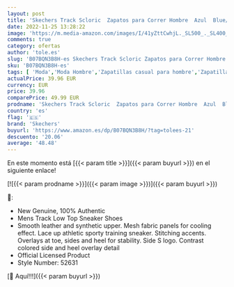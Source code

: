 ```yaml
---
layout: post
title: 'Skechers Track Scloric  Zapatos para Correr Hombre  Azul  Blue/Navy   42 EU'
date: 2022-11-25 13:28:22
image: 'https://m.media-amazon.com/images/I/41yZttCwhjL._SL500_._SL400_.jpg'
comments: true
category: ofertas
author: 'tole.es'
slug: 'B07BQN3B8H-es Skechers Track Scloric Zapatos para Correr Hombre Azul...'
sku: 'B07BQN3B8H-es'
tags: [ 'Moda','Moda Hombre','Zapatillas casual para hombre','Zapatillas y calzado deportivo para hombre','Zapatos para hombre','skechers','zapatos','🇪🇸', ]
actualPrice: 39.96 EUR
currency: EUR
price: 39.96
comparePrice: 49.99 EUR
prodname: 'Skechers Track Scloric  Zapatos para Correr Hombre  Azul  Blue/Navy   42 EU'
country: 'es'
flag: '🇪🇸'
brand: 'Skechers'
buyurl: 'https://www.amazon.es/dp/B07BQN3B8H/?tag=tolees-21'
descuento: '20.06'
average: '48.48'
---
```


En este momento está [{{< param title >}}]({{< param buyurl >}}) en el siguiente enlace!

[![{{< param prodname >}}]({{< param image >}})]({{< param buyurl >}})

🔎:

- New Genuine, 100% Authentic
- Mens Track Low Top Sneaker Shoes
- Smooth leather and synthetic upper. Mesh fabric panels for cooling effect. Lace up athletic sporty training sneaker. Stitching accents. Overlays at toe, sides and heel for stability. Side S logo. Contrast colored side and heel overlay detail
- Official Licensed Product
- Style Number: 52631

[🛒 Aquí!!!]({{< param buyurl >}})
